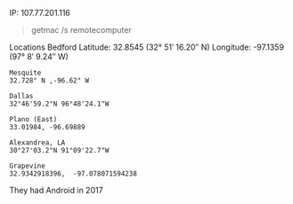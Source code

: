IP: 107.77.201.116
> getmac /s remotecomputer

Locations
    Bedford
    Latitude:	32.8545  (32° 51′ 16.20″ N)
    Longitude:	-97.1359  (97° 8′ 9.24″ W)

    Mesquite
    32.728" N ,-96.62" W

    Dallas
    32°46'59.2"N 96°48'24.1"W

    Plano (East)
    33.01984, -96.69889

    Alexandrea, LA
    30°27'03.2"N 91°09'22.7"W

    Grapevine
    32.9342918396,	-97.078071594238


They had Android in 2017